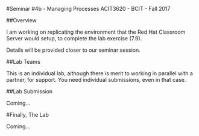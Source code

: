 #Seminar #4b - Managing Processes
ACIT3620 - BCIT - Fall 2017

##Overview

I am working on replicating the environment that the Red Hat
Classroom Server would setup, to complete the lab exercise (7.9).

Details will be provided closer to our seminar session.

##Lab Teams

This is an individual lab, although there is merit to working in parallel with a 
partner, for support. You need individual submissions, even in that case.

##Lab Submission

Coming...

#Finally, The Lab

Coming...

